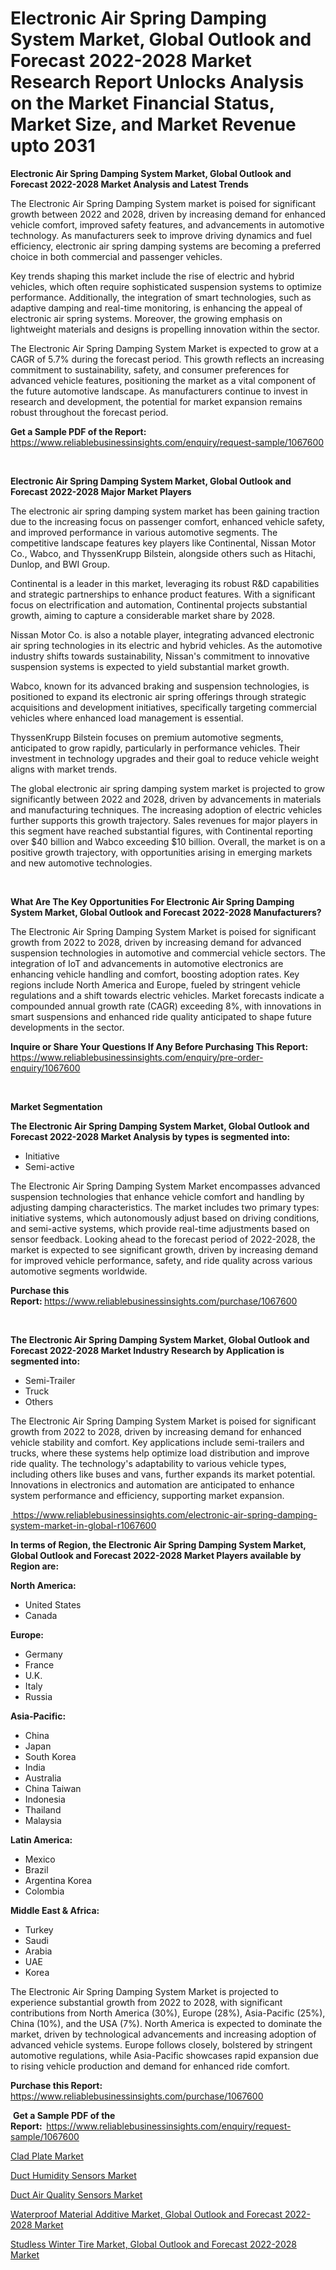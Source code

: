 <p><h1>Electronic Air Spring Damping System Market, Global Outlook and Forecast 2022-2028 Market Research Report Unlocks Analysis on the Market Financial Status, Market Size, and Market Revenue upto 2031</h1></p><p><strong>Electronic Air Spring Damping System Market, Global Outlook and Forecast 2022-2028 Market Analysis and Latest Trends</strong></p>
<p><p>The Electronic Air Spring Damping System market is poised for significant growth between 2022 and 2028, driven by increasing demand for enhanced vehicle comfort, improved safety features, and advancements in automotive technology. As manufacturers seek to improve driving dynamics and fuel efficiency, electronic air spring damping systems are becoming a preferred choice in both commercial and passenger vehicles.</p><p>Key trends shaping this market include the rise of electric and hybrid vehicles, which often require sophisticated suspension systems to optimize performance. Additionally, the integration of smart technologies, such as adaptive damping and real-time monitoring, is enhancing the appeal of electronic air spring systems. Moreover, the growing emphasis on lightweight materials and designs is propelling innovation within the sector.</p><p>The Electronic Air Spring Damping System Market is expected to grow at a CAGR of 5.7% during the forecast period. This growth reflects an increasing commitment to sustainability, safety, and consumer preferences for advanced vehicle features, positioning the market as a vital component of the future automotive landscape. As manufacturers continue to invest in research and development, the potential for market expansion remains robust throughout the forecast period.</p></p>
<p><strong>Get a Sample PDF of the Report:&nbsp;</strong> <a href="https://www.reliablebusinessinsights.com/enquiry/request-sample/1067600?utm_campaign=1119&utm_medium=2&utm_source=Github&utm_content=ia&utm_term=02102024&utm_id=electronic-air-spring-damping-system-market-global-outlook-and-forecast-2022-2028">https://www.reliablebusinessinsights.com/enquiry/request-sample/1067600</a></p>
<p>&nbsp;</p>
<p><strong>Electronic Air Spring Damping System Market, Global Outlook and Forecast 2022-2028 Major Market Players</strong></p>
<p><p>The electronic air spring damping system market has been gaining traction due to the increasing focus on passenger comfort, enhanced vehicle safety, and improved performance in various automotive segments. The competitive landscape features key players like Continental, Nissan Motor Co., Wabco, and ThyssenKrupp Bilstein, alongside others such as Hitachi, Dunlop, and BWI Group.</p><p>Continental is a leader in this market, leveraging its robust R&D capabilities and strategic partnerships to enhance product features. With a significant focus on electrification and automation, Continental projects substantial growth, aiming to capture a considerable market share by 2028.</p><p>Nissan Motor Co. is also a notable player, integrating advanced electronic air spring technologies in its electric and hybrid vehicles. As the automotive industry shifts towards sustainability, Nissan's commitment to innovative suspension systems is expected to yield substantial market growth.</p><p>Wabco, known for its advanced braking and suspension technologies, is positioned to expand its electronic air spring offerings through strategic acquisitions and development initiatives, specifically targeting commercial vehicles where enhanced load management is essential.</p><p>ThyssenKrupp Bilstein focuses on premium automotive segments, anticipated to grow rapidly, particularly in performance vehicles. Their investment in technology upgrades and their goal to reduce vehicle weight aligns with market trends.</p><p>The global electronic air spring damping system market is projected to grow significantly between 2022 and 2028, driven by advancements in materials and manufacturing techniques. The increasing adoption of electric vehicles further supports this growth trajectory. Sales revenues for major players in this segment have reached substantial figures, with Continental reporting over $40 billion and Wabco exceeding $10 billion. Overall, the market is on a positive growth trajectory, with opportunities arising in emerging markets and new automotive technologies.</p></p>
<p>&nbsp;</p>
<p><strong>What Are The Key Opportunities For Electronic Air Spring Damping System Market, Global Outlook and Forecast 2022-2028 Manufacturers?</strong></p>
<p><p>The Electronic Air Spring Damping System Market is poised for significant growth from 2022 to 2028, driven by increasing demand for advanced suspension technologies in automotive and commercial vehicle sectors. The integration of IoT and advancements in automotive electronics are enhancing vehicle handling and comfort, boosting adoption rates. Key regions include North America and Europe, fueled by stringent vehicle regulations and a shift towards electric vehicles. Market forecasts indicate a compounded annual growth rate (CAGR) exceeding 8%, with innovations in smart suspensions and enhanced ride quality anticipated to shape future developments in the sector.</p></p>
<p><strong>Inquire or Share Your Questions If Any Before Purchasing This Report:</strong> <a href="https://www.reliablebusinessinsights.com/enquiry/pre-order-enquiry/1067600?utm_campaign=1119&utm_medium=2&utm_source=Github&utm_content=ia&utm_term=02102024&utm_id=electronic-air-spring-damping-system-market-global-outlook-and-forecast-2022-2028">https://www.reliablebusinessinsights.com/enquiry/pre-order-enquiry/1067600</a></p>
<p>&nbsp;</p>
<p><strong>Market Segmentation</strong></p>
<p><strong>The Electronic Air Spring Damping System Market, Global Outlook and Forecast 2022-2028 Market Analysis by types is segmented into:</strong></p>
<p><ul><li>Initiative</li><li>Semi-active</li></ul></p>
<p><p>The Electronic Air Spring Damping System Market encompasses advanced suspension technologies that enhance vehicle comfort and handling by adjusting damping characteristics. The market includes two primary types: initiative systems, which autonomously adjust based on driving conditions, and semi-active systems, which provide real-time adjustments based on sensor feedback. Looking ahead to the forecast period of 2022-2028, the market is expected to see significant growth, driven by increasing demand for improved vehicle performance, safety, and ride quality across various automotive segments worldwide.</p></p>
<p><strong>Purchase this Report:&nbsp;</strong><a href="https://www.reliablebusinessinsights.com/purchase/1067600?utm_campaign=1119&utm_medium=2&utm_source=Github&utm_content=ia&utm_term=02102024&utm_id=electronic-air-spring-damping-system-market-global-outlook-and-forecast-2022-2028">https://www.reliablebusinessinsights.com/purchase/1067600</a></p>
<p>&nbsp;</p>
<p><strong>The Electronic Air Spring Damping System Market, Global Outlook and Forecast 2022-2028 Market Industry Research by Application is segmented into:</strong></p>
<p><ul><li>Semi-Trailer</li><li>Truck</li><li>Others</li></ul></p>
<p><p>The Electronic Air Spring Damping System Market is poised for significant growth from 2022 to 2028, driven by increasing demand for enhanced vehicle stability and comfort. Key applications include semi-trailers and trucks, where these systems help optimize load distribution and improve ride quality. The technology's adaptability to various vehicle types, including others like buses and vans, further expands its market potential. Innovations in electronics and automation are anticipated to enhance system performance and efficiency, supporting market expansion.</p></p>
<p><a href="https://www.reliablebusinessinsights.com/electronic-air-spring-damping-system-market-in-global-r1067600?utm_campaign=1119&utm_medium=2&utm_source=Github&utm_content=ia&utm_term=02102024&utm_id=electronic-air-spring-damping-system-market-global-outlook-and-forecast-2022-2028">&nbsp;https://www.reliablebusinessinsights.com/electronic-air-spring-damping-system-market-in-global-r1067600</a></p>
<p><strong>In terms of Region, the Electronic Air Spring Damping System Market, Global Outlook and Forecast 2022-2028 Market Players available by Region are:</strong></p>
<p>
    <p> <strong> North America: </strong>
        <ul>
            <li>United States</li>
            <li>Canada</li>
        </ul>
        </p> 
    <p> <strong> Europe: </strong>
        <ul>
            <li>Germany</li>
            <li>France</li>
            <li>U.K.</li>
            <li>Italy</li>
            <li>Russia</li>
        </ul>
        </p> 
    <p> <strong> Asia-Pacific: </strong>
        <ul>
            <li>China</li>
            <li>Japan</li>
            <li>South Korea</li>
            <li>India</li>
            <li>Australia</li>
            <li>China Taiwan</li>
            <li>Indonesia</li>
            <li>Thailand</li>
            <li>Malaysia</li>
        </ul>
        </p> 
    <p> <strong> Latin America: </strong>
        <ul>
            <li>Mexico</li>
            <li>Brazil</li>
            <li>Argentina Korea</li>
            <li>Colombia</li>
        </ul>
        </p> 
    <p> <strong> Middle East & Africa: </strong>
        <ul>
            <li>Turkey</li>
            <li>Saudi</li>
            <li>Arabia</li>
            <li>UAE</li>
            <li>Korea</li>
        </ul>
    </p>
    </p>
<p><p>The Electronic Air Spring Damping System Market is projected to experience substantial growth from 2022 to 2028, with significant contributions from North America (30%), Europe (28%), Asia-Pacific (25%), China (10%), and the USA (7%). North America is expected to dominate the market, driven by technological advancements and increasing adoption of advanced vehicle systems. Europe follows closely, bolstered by stringent automotive regulations, while Asia-Pacific showcases rapid expansion due to rising vehicle production and demand for enhanced ride comfort.</p></p>
<p><strong>Purchase this Report: </strong><a href="https://www.reliablebusinessinsights.com/purchase/1067600?utm_campaign=1119&utm_medium=2&utm_source=Github&utm_content=ia&utm_term=02102024&utm_id=electronic-air-spring-damping-system-market-global-outlook-and-forecast-2022-2028">https://www.reliablebusinessinsights.com/purchase/1067600</a></p>
<p>&nbsp;<strong>Get a Sample PDF of the Report:&nbsp;&nbsp;</strong><a href="https://www.reliablebusinessinsights.com/enquiry/request-sample/1067600?utm_campaign=1119&utm_medium=2&utm_source=Github&utm_content=ia&utm_term=02102024&utm_id=electronic-air-spring-damping-system-market-global-outlook-and-forecast-2022-2028">https://www.reliablebusinessinsights.com/enquiry/request-sample/1067600</a></p>
<p><strong></strong></p>
<p><p><a href="https://www.linkedin.com/pulse/clad-plate-market-analysis-report-global-insights-region-9edke?trackingId=Ta3QqJg9QGmlEh%2Bwojn7SQ%3D%3D&utm_campaign=1119&utm_medium=2&utm_source=Github&utm_content=ia&utm_term=02102024&utm_id=electronic-air-spring-damping-system-market-global-outlook-and-forecast-2022-2028">Clad Plate Market</a></p><p><a href="https://issuu.com/reportprime-2/docs/duct-humidity-sensors-market-size-2_f01f22d9d45486?utm_campaign=1119&utm_medium=2&utm_source=Github&utm_content=ia&utm_term=02102024&utm_id=electronic-air-spring-damping-system-market-global-outlook-and-forecast-2022-2028">Duct Humidity Sensors Market</a></p><p><a href="https://issuu.com/reportprime-2/docs/duct-air-quality-sensors-market-siz_2ad9f88148b1c5?utm_campaign=1119&utm_medium=2&utm_source=Github&utm_content=ia&utm_term=02102024&utm_id=electronic-air-spring-damping-system-market-global-outlook-and-forecast-2022-2028">Duct Air Quality Sensors Market</a></p><p><a href="https://github.com/Dritamusajz475/Market-Research-Report-List-1/blob/main/waterproof-material-additive-market-global-outlook-and-forecast-2022-2028-market.md?utm_campaign=1119&utm_medium=2&utm_source=Github&utm_content=ia&utm_term=02102024&utm_id=electronic-air-spring-damping-system-market-global-outlook-and-forecast-2022-2028">Waterproof Material Additive Market, Global Outlook and Forecast 2022-2028 Market</a></p><p><a href="https://github.com/irfadac/Market-Research-Report-List-5/blob/main/studless-winter-tire-market-global-outlook-and-forecast-2022-2028-market.md?utm_campaign=1119&utm_medium=2&utm_source=Github&utm_content=ia&utm_term=02102024&utm_id=electronic-air-spring-damping-system-market-global-outlook-and-forecast-2022-2028">Studless Winter Tire Market, Global Outlook and Forecast 2022-2028 Market</a></p></p>